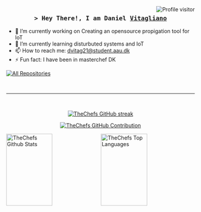 <a href="https://komarev.com/ghpvc/?username=TheChef42">
  <img align="right" src="https://komarev.com/ghpvc/?username=TheChef42&label=Visitors&color=0e75b6&style=flat" alt="Profile visitor" />
</a>

<!-- Intro  -->
<h3 align="center">
        <samp>&gt; Hey There!, I am Daniel
                <b><a target="_blank" href="https://vitagliano.dk">Vitagliano</a></b>
        </samp>
</h3>

- 🔭 I’m currently working on Creating an opensource propigation tool for IoT
- 🌱 I’m currently learning disturbuted systems and IoT
- 📫 How to reach me: dvitag21@student.aau.dk
- ⚡ Fun fact: I have been in masterchef DK



<p align="left">
  <a href="https://github.com/TheChef42?tab=repositories" target="_blank"><img alt="All Repositories" title="All Repositories" src="https://img.shields.io/badge/-All%20Repos-2962FF?style=for-the-badge&logo=koding&logoColor=white"/></a>
</p>

<br/>
<hr/>
<br/>

<p align="center">
  <a href="https://github.com/TheChef42">
    <img src="https://github-readme-streak-stats.herokuapp.com/?user=TheChef42&theme=radical&border=7F3FBF&background=0D1117" alt="TheChefs GitHub streak"/>
  </a>
</p>

<p align="center">
  <a href="https://github.com/TheChef42">
    <img src="https://github-profile-summary-cards.vercel.app/api/cards/profile-details?username=TheChef42&theme=radical" alt="TheChefs GitHub Contribution"/>
  </a>
</p>

<a> 
    <a href="https://github.com/TheChef42"><img alt="TheChefs Github Stats" src="https://denvercoder1-github-readme-stats.vercel.app/api?username=TheChef42&show_icons=true&count_private=true&theme=react&border_color=7F3FBF&bg_color=0D1117&title_color=F85D7F&icon_color=F8D866" height="192px" width="49.5%"/></a>
  <a href="https://github.com/TheChef42"><img alt="TheChefs Top Languages" src="https://denvercoder1-github-readme-stats.vercel.app/api/top-langs/?username=TheChef42&langs_count=8&layout=compact&theme=react&border_color=7F3FBF&bg_color=0D1117&title_color=F85D7F&icon_color=F8D866" height="192px" width="49.5%"/></a>
  <br/>
</a>

